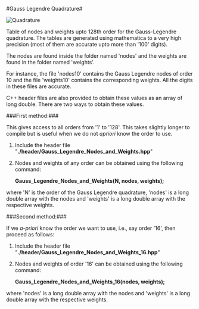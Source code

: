#Gauss Legendre Quadrature#

![Quadrature](https://raw2.github.com/sivaramambikasaran/Quadrature/master/images/Gauss_Legendre_Quadrature.png)

Table of nodes and weights upto 128th order for the Gauss-Legendre quadrature. The tables are generated using mathematica to a very high precision (most of them are accurate upto more than '100' digits).

The nodes are found inside the folder named 'nodes' and the weights are found in the folder named 'weights'.

For instance, the file 'nodes10' contains the Gauss Legendre nodes of order 10 and the file 'weights10' contains the corresponding weights. All the digits in these files are accurate.

C++ header files are also provided to obtain these values as an array of long double. There are two ways to obtain these values.

###First method:###

This gives access to all orders from '1' to '128'. This takes slightly longer to compile but is useful when we do not *apriori* know the order to use.

1. Include the header file "**./header/Gauss\_Legendre\_Nodes\_and\_Weights.hpp**"
    
2. Nodes and weights of any order can be obtained using the following command:
    
    **Gauss_Legendre_Nodes_and_Weights(N, nodes, weights);**

where 'N' is the order of the Gauss Legendre quadrature, 'nodes' is a long double array with the nodes and 'weights' is a long double array with the respective weights.


###Second method:###

If we *a-priori* know the order we want to use, i.e., say order '16', then proceed as follows:

1. Include the header file "**./header/Gauss\_Legendre\_Nodes\_and\_Weights_16.hpp**"
    
2. Nodes and weights of order '16' can be obtained using the following command:
    
    **Gauss_Legendre_Nodes_and_Weights_16(nodes, weights);**

where 'nodes' is a long double array with the nodes and 'weights' is a long double array with the respective weights.
